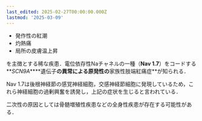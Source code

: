 ```yaml
---
last_edited: 2025-02-27T00:00:00.000Z
lastmod: '2025-03-09'
---
```





- 発作性の紅潮
- 灼熱痛
- 局所の皮膚温上昇

を主徴とする稀な疾患．電位依存性Naチャネルの一種（**Nav 1.7**）をコードする**_SCN9A_****遺伝子**の異常による原発性の**家族性肢端紅痛症**が知られる．

Nav 1.7は後根神経節の感覚神経細胞，交感神経節細胞に発現しているため，これら神経細胞の過剰興奮を誘発し，上記の症状を生じると言われている．

二次性の原因としては骨髄増殖性疾患などの全身性疾患が存在する可能性がある．
